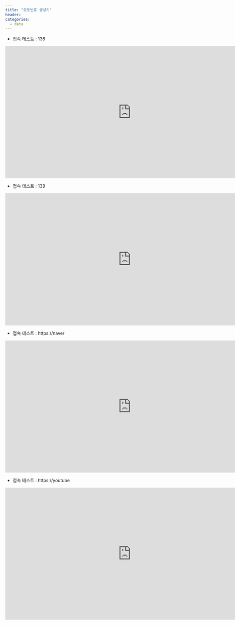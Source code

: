 ```yaml
---
title: "로또번호 생성기"
header:
categories: 
  - data
---
```



+ 접속 테스트 : 138
<iframe width="800" height="420" src="http://218.155.162.138/home/lotto" frameborder="0"  allowfullscreen></iframe> 

+ 접속 테스트 : 139
<iframe width="800" height="420" src="http://218.155.162.139/home/lotto" frameborder="0"  allowfullscreen></iframe> 

+ 접속 테스트 : https://naver
<iframe width="800" height="420" src="https://www.naver.com" frameborder="0"  allowfullscreen></iframe> 

+ 접속 테스트 : https://youtube
<iframe width="800" height="420" src="https://www.youtube.com" frameborder="0"  allowfullscreen></iframe> 
